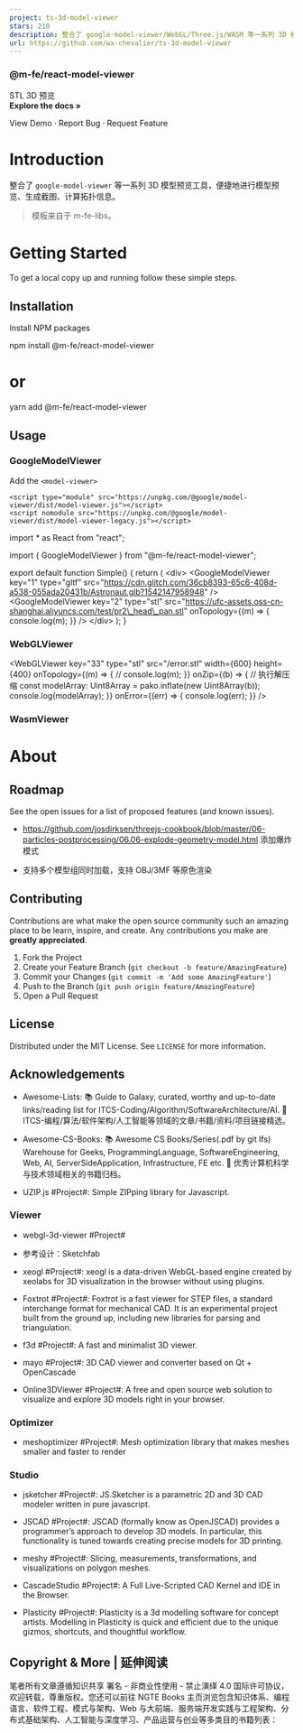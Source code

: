 ```yaml
---
project: ts-3d-model-viewer
stars: 210
description: 整合了 google-model-viewer/WebGL/Three.js/WASM 等一系列 3D 模型（STL/OBJ/GLTF/PLY/STEP/X_T）预览工具，便捷地进行模型预览、生成截图、计算拓扑信息。支持 Blender 进行模型压缩优化，提供了基于 Web 的简单 CAD 在线排版操作。
url: https://github.com/wx-chevalier/ts-3d-model-viewer
---
```


  

### @m-fe/react-model-viewer

STL 3D 预览  
**Explore the docs »**  
  
View Demo · Report Bug · Request Feature

Introduction
============

整合了 `google-model-viewer` 等一系列 3D 模型预览工具，便捷地进行模型预览、生成截图、计算拓扑信息。

> 模板来自于 m-fe-libs。

Getting Started
===============

To get a local copy up and running follow these simple steps.

Installation
------------

Install NPM packages

npm install @m-fe/react-model-viewer
# or
yarn add @m-fe/react-model-viewer

Usage
-----

### GoogleModelViewer

Add the `<model-viewer>`

```
<script type="module" src="https://unpkg.com/@google/model-viewer/dist/model-viewer.js"></script>
<script nomodule src="https://unpkg.com/@google/model-viewer/dist/model-viewer-legacy.js"></script>
```

import \* as React from "react";

import { GoogleModelViewer } from "@m-fe/react-model-viewer";

export default function Simple() {
  return (
    <div\>
      <GoogleModelViewer
        key\="1"
        type\="gltf"
        src\="https://cdn.glitch.com/36cb8393-65c6-408d-a538-055ada20431b/Astronaut.glb?1542147958948"
      /\>
      <GoogleModelViewer
        key\="2"
        type\="stl"
        src\="https://ufc-assets.oss-cn-shanghai.aliyuncs.com/test/pr2\_head\_pan.stl"
        onTopology\={(m) \=> {
          console.log(m);
        }}
      /\>
    </div\>
  );
}

### WebGLViewer

<WebGLViewer
  key\="33"
  type\="stl"
  src\="/error.stl"
  width\={600}
  height\={400}
  onTopology\={(m) \=> {
    // console.log(m);
  }}
  onZip\={(b) \=> {
    // 执行解压缩
    const modelArray: Uint8Array \= pako.inflate(new Uint8Array(b));
    console.log(modelArray);
  }}
  onError\={(err) \=> {
    console.log(err);
  }}
/>

### WasmViewer

About
=====

Roadmap
-------

See the open issues for a list of proposed features (and known issues).

-   https://github.com/josdirksen/threejs-cookbook/blob/master/06-particles-postprocessing/06.06-explode-geometry-model.html 添加爆炸模式
    
-   支持多个模型组同时加载，支持 OBJ/3MF 等原色渲染
    

Contributing
------------

Contributions are what make the open source community such an amazing place to be learn, inspire, and create. Any contributions you make are **greatly appreciated**.

1.  Fork the Project
2.  Create your Feature Branch (`git checkout -b feature/AmazingFeature`)
3.  Commit your Changes (`git commit -m 'Add some AmazingFeature'`)
4.  Push to the Branch (`git push origin feature/AmazingFeature`)
5.  Open a Pull Request

License
-------

Distributed under the MIT License. See `LICENSE` for more information.

Acknowledgements
----------------

-   Awesome-Lists: 📚 Guide to Galaxy, curated, worthy and up-to-date links/reading list for ITCS-Coding/Algorithm/SoftwareArchitecture/AI. 💫 ITCS-编程/算法/软件架构/人工智能等领域的文章/书籍/资料/项目链接精选。
    
-   Awesome-CS-Books: 📚 Awesome CS Books/Series(.pdf by git lfs) Warehouse for Geeks, ProgrammingLanguage, SoftwareEngineering, Web, AI, ServerSideApplication, Infrastructure, FE etc. 💫 优秀计算机科学与技术领域相关的书籍归档。
    
-   UZIP.js #Project#: Simple ZIPping library for Javascript.
    

### Viewer

-   webgl-3d-viewer #Project#
    
-   参考设计：Sketchfab
    
-   xeogl #Project#: xeogl is a data-driven WebGL-based engine created by xeolabs for 3D visualization in the browser without using plugins.
    
-   Foxtrot #Project#: Foxtrot is a fast viewer for STEP files, a standard interchange format for mechanical CAD. It is an experimental project built from the ground up, including new libraries for parsing and triangulation.
    
-   f3d #Project#: A fast and minimalist 3D viewer.
    
-   mayo #Project#: 3D CAD viewer and converter based on Qt + OpenCascade
    
-   Online3DViewer #Project#: A free and open source web solution to visualize and explore 3D models right in your browser.
    

### Optimizer

-   meshoptimizer #Project#: Mesh optimization library that makes meshes smaller and faster to render

### Studio

-   jsketcher #Project#: JS.Sketcher is a parametric 2D and 3D CAD modeler written in pure javascript.
    
-   JSCAD #Project#: JSCAD (formally know as OpenJSCAD) provides a programmer’s approach to develop 3D models. In particular, this functionality is tuned towards creating precise models for 3D printing.
    
-   meshy #Project#: Slicing, measurements, transformations, and visualizations on polygon meshes.
    
-   CascadeStudio #Project#: A Full Live-Scripted CAD Kernel and IDE in the Browser.
    
-   Plasticity #Project#: Plasticity is a 3d modelling software for concept artists. Modelling in Plasticity is quick and efficient due to the unique gizmos, shortcuts, and thoughtful workflow.
    

Copyright & More | 延伸阅读
-----------------------

笔者所有文章遵循知识共享 署名 - 非商业性使用 - 禁止演绎 4.0 国际许可协议，欢迎转载，尊重版权。您还可以前往 NGTE Books 主页浏览包含知识体系、编程语言、软件工程、模式与架构、Web 与大前端、服务端开发实践与工程架构、分布式基础架构、人工智能与深度学习、产品运营与创业等多类目的书籍列表：
